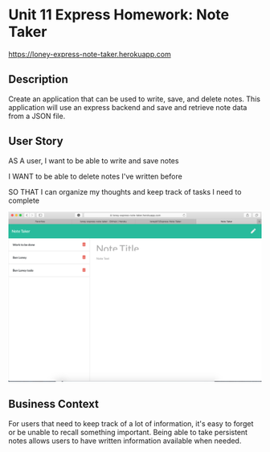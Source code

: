 # Unit 11 Express Homework: Note Taker
https://loney-express-note-taker.herokuapp.com

## Description

Create an application that can be used to write, save, and delete notes. This application will use an express backend and save and retrieve note data from a JSON file.


## User Story

AS A user, I want to be able to write and save notes

I WANT to be able to delete notes I've written before

SO THAT I can organize my thoughts and keep track of tasks I need to complete

![Note taker image](public/assets/img/Express-note-taker.png)

## Business Context

For users that need to keep track of a lot of information, it's easy to forget or be unable to recall something important. Being able to take persistent notes allows users to have written information available when needed.


